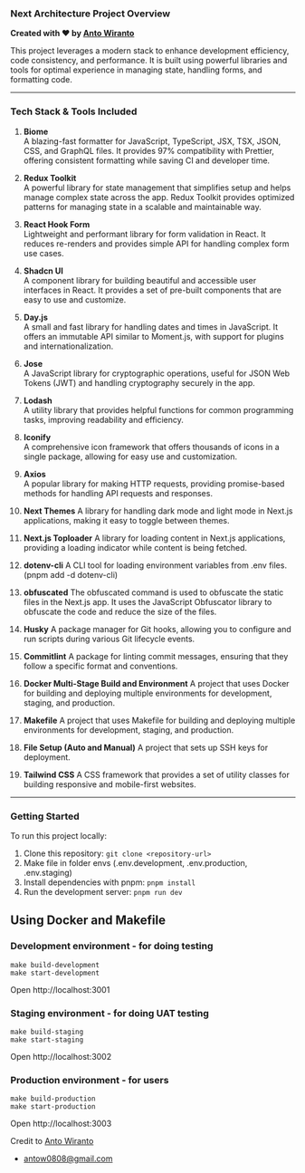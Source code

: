### Next Architecture Project Overview

**Created with ❤️ by [Anto Wiranto](https://github.com/antowirantoIO)**

This project leverages a modern stack to enhance development efficiency, code consistency, and performance. It is built using powerful libraries and tools for optimal experience in managing state, handling forms, and formatting code.

---

### Tech Stack & Tools Included

1. **Biome**  
   A blazing-fast formatter for JavaScript, TypeScript, JSX, TSX, JSON, CSS, and GraphQL files. It provides 97% compatibility with Prettier, offering consistent formatting while saving CI and developer time.

2. **Redux Toolkit**  
   A powerful library for state management that simplifies setup and helps manage complex state across the app. Redux Toolkit provides optimized patterns for managing state in a scalable and maintainable way.

3. **React Hook Form**  
   Lightweight and performant library for form validation in React. It reduces re-renders and provides simple API for handling complex form use cases.

4. **Shadcn UI**  
   A component library for building beautiful and accessible user interfaces in React. It provides a set of pre-built components that are easy to use and customize. 

5. **Day.js**  
   A small and fast library for handling dates and times in JavaScript. It offers an immutable API similar to Moment.js, with support for plugins and internationalization.

6. **Jose**  
   A JavaScript library for cryptographic operations, useful for JSON Web Tokens (JWT) and handling cryptography securely in the app.

7. **Lodash**  
   A utility library that provides helpful functions for common programming tasks, improving readability and efficiency.

8. **Iconify**  
   A comprehensive icon framework that offers thousands of icons in a single package, allowing for easy use and customization.

9. **Axios**  
   A popular library for making HTTP requests, providing promise-based methods for handling API requests and responses.

10. **Next Themes**
   A library for handling dark mode and light mode in Next.js applications, making it easy to toggle between themes.

11. **Next.js Toploader**
   A library for loading content in Next.js applications, providing a loading indicator while content is being fetched.

12. **dotenv-cli**
   A CLI tool for loading environment variables from .env files. (pnpm add -d dotenv-cli)

13. **obfuscated**
   The obfuscated command is used to obfuscate the static files in the Next.js app. It uses the JavaScript Obfuscator library to obfuscate the code and reduce the size of the files.
14. **Husky**
   A package manager for Git hooks, allowing you to configure and run scripts during various Git lifecycle events.

15. **Commitlint**
   A package for linting commit messages, ensuring that they follow a specific format and conventions.

16. **Docker Multi-Stage Build and Environment**
   A project that uses Docker for building and deploying multiple environments for development, staging, and production.

17. **Makefile**
   A project that uses Makefile for building and deploying multiple environments for development, staging, and production.

18. **File Setup (Auto and Manual)**
   A project that sets up SSH keys for deployment.

19. **Tailwind CSS**
   A CSS framework that provides a set of utility classes for building responsive and mobile-first websites.

---

### Getting Started

To run this project locally:

1. Clone this repository: ```git clone <repository-url>```
2. Make file in folder envs (.env.development, .env.production, .env.staging)
2. Install dependencies with pnpm: ```pnpm install```
3. Run the development server: ```pnpm run dev```


## Using Docker and Makefile

### Development environment - for doing testing

```
make build-development
make start-development
```

Open http://localhost:3001

### Staging environment - for doing UAT testing

```
make build-staging
make start-staging
```

Open http://localhost:3002

### Production environment - for users

```
make build-production
make start-production
```

Open http://localhost:3003


Credit to [Anto Wiranto](https://github.com/antowirantoIO)
- antow0808@gmail.com